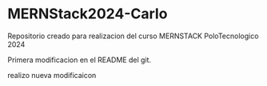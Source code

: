 # MERNStack2024-Carlo

Repositorio creado para realizacion del curso MERNSTACK PoloTecnologico 2024 

Primera modificacion en el README del git.

realizo nueva modificaicon